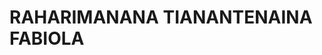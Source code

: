 <head>
  <link rel='stylesheet' href='profile.css'/>
</head>
<h1>RAHARIMANANA TIANANTENAINA FABIOLA</h1>
